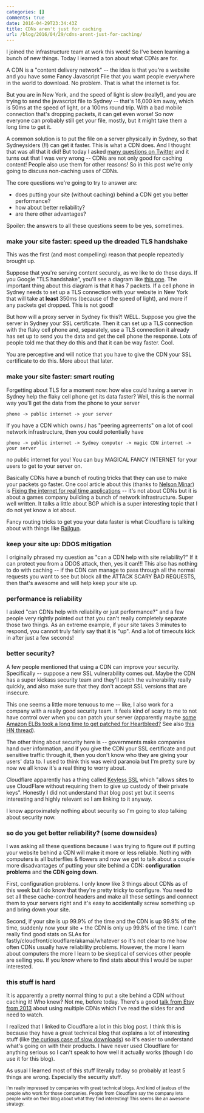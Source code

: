 ```yaml
---
categories: []
comments: true
date: 2016-04-29T23:34:43Z
title: CDNs aren't just for caching
url: /blog/2016/04/29/cdns-arent-just-for-caching/
---
```


I joined the infrastructure team at work this week! So I've been learning a bunch of new things. Today I learned a ton about what CDNs are for.

A CDN is a "content delivery network" -- the idea is that you're a website and you have some Fancy Javascript File that you want people everywhere in the world to download. No problem. That is what the internet is for.

But you are in New York, and the speed of light is slow (really!), and you are trying to send the javascript file to Sydney -- that's 16,000 km away, which is 50ms at the speed of light, or a 100ms round trip. With a bad mobile connection that's dropping packets, it can get even worse! So now everyone can probably still get your file, mostly, but it might take them a long time to get it.

A common solution is to put the file on a server physically in Sydney, so that Sydneysiders (!!) can get it faster. This is what a CDN does. And I thought that was all that it did! But today I asked [many questions on Twitter](https://twitter.com/b0rk/status/726062053920747520) and it turns out that I was very wrong -- CDNs are not only good for caching content! People also use them for other reasons! So in this post we're only going to discuss non-caching uses of CDNs.

The core questions we're going to try to answer are: 

* does putting your site (without caching) behind a CDN get you better performance?
* how about better reliability?
* are there other advantages?

Spoiler: the answers to all these questions seem to be yes, sometimes.

### make your site faster: speed up the dreaded TLS handshake

This was the first (and most compelling) reason that people repeatedly brought up.

Suppose that you're serving content securely, as we like to do these days. If you Google "TLS handshake", you'll see a diagram like [this one](http://chimera.labs.oreilly.com/books/1230000000545/ch04.html#TLS_HANDSHAKE). The important thing about this diagram is that it has 7 packets. If a cell phone in Sydney needs to set up a TLS connection with your website in New York that will take at **least** 350ms (because of the speed of light), and more if any packets get dropped. This is not good!

But how will a proxy server in Sydney fix this?! WELL. Suppose you give the server in Sydney your SSL certificate. Then it can set up a TLS connection with the flaky cell phone and, separately, use a TLS connection it already has set up to send you the data and get the cell phone the response. Lots of people told me that they do this and that it can be way faster. Cool.

You are perceptive and will notice that you have to give the CDN your SSL certificate to do this. More about that later.

### make your site faster: smart routing

Forgetting about TLS for a moment now: how else could having a server in Sydney help the flaky cell phone get its data faster? Well, this is the normal way you'll get the data from the phone to your server

```
phone -> public internet -> your server
```

If you have a CDN which owns / has "peering agreements" on a lot of cool network infrastructure, then you could potentially have

```
phone -> public internet -> Sydney computer -> magic CDN internet -> your server
```

no public internet for you! You can buy MAGICAL FANCY INTERNET for your users to get to your server on.

Basically CDNs have a bunch of routing tricks that they can use to make your packets go faster. One cool article about this (thanks to [Nelson Minar](https://twitter.com/nelson)) is [Fixing the internet for real time applications](http://engineering.riotgames.com/news/fixing-internet-real-time-applications-part-ii) -- it's not about CDNs but it is about a games company building a bunch of network infrastructure. Super well written. It talks a little about BGP which is a super interesting topic that I do not yet know a lot about.

Fancy routing tricks to get you your data faster is what Cloudflare is talking about with things like [Railgun](https://blog.cloudflare.com/railgun-v5-has-landed/).

### keep your site up: DDOS mitigation

I originally phrased my question as "can a CDN help with site reliability?" If it can protect you from a DDOS attack, then, yes it can!!! This also has nothing to do with caching -- if the CDN can manage to pass through all the normal requests you want to see but block all the ATTACK SCARY BAD REQUESTS, then that's awesome and will help keep your site up.

### performance is reliability

I asked "can CDNs help with reliability or just performance?" and a few people very rightly pointed out that you can't really completely separate those two things. As an extreme example, if your site takes 3 minutes to respond, you cannot truly fairly say that it is "up". And a lot of timeouts kick in after just a few seconds!

### better security?

A few people mentioned that using a CDN can improve your security. Specifically -- suppose a new SSL vulnerability comes out. Maybe the CDN has a super kickass security team and they'll patch the vulnerability really quickly, and also make sure that they don't accept SSL versions that are insecure.

This one seems a little more tenuous to me -- like, I also work for a company with a really good security team. It feels kind of scary to me to not have control over when you can patch your server (apparently maybe [some Amazon ELBs took a long time to get patched for Heartbleed?](https://twitter.com/jmhodges/status/726147739520618496) See also [this HN thread](https://news.ycombinator.com/item?id=7551968)).

The other thing about security here is -- governments make companies hand over information, and if you give the CDN your SSL certificate and put sensitive traffic through it, then you don't know who they are giving your users' data to. I used to think this was weird paranoia but I'm pretty sure by now we all know it's a real thing to worry about.

Cloudflare apparently has a thing called [Keyless SSL](https://blog.cloudflare.com/keyless-ssl-the-nitty-gritty-technical-details/) which "allows sites to use CloudFlare without requiring them to give up custody of their private keys". Honestly I did not understand that blog post yet but it seems interesting and highly relevant so I am linking to it anyway.

I know approximately nothing about security so I'm going to stop talking about security now.

### so do you get better reliability? (some downsides)

I was asking all these questions because I was trying to figure out if putting your website behind a CDN will make it more or less reliable. Nothing with computers is all butterflies & flowers and now we get to talk about a couple more disadvantages of putting your site behind a CDN: **configuration problems** and **the CDN going down**.

First, configuration problems. I only know like 3 things about CDNs as of this week but I do know that they're pretty tricky to configure. You need to set all these cache-control headers and make all these settings and connect them to your servers right and it's easy to accidentally screw something up and bring down your site.

Second, if your site is up 99.9% of the time and the CDN is up 99.9% of the time, suddenly now your site + the CDN is only up 99.8% of the time. I can't really find good stats on SLAs for fastly/cloudfront/cloudflare/akamai/whatever so it's not clear to me how often CDNs usually have reliability problems. However, the more I learn about computers the more I learn to be skeptical of services other people are selling you. If you know where to find stats about this I would be super interested.

### this stuff is hard

It is apparently a pretty normal thing to put a site behind a CDN without caching it! Who knew? Not me, before today. There's a good [talk from Etsy from 2013](https://youtu.be/HU_OZbxzgi0) about using multiple CDNs which I've read the slides for and need to watch.

I realized that I linked to Cloudflare a lot in this blog post. I think this is because they have a great technical blog that explains a lot of interesting stuff (like [the curious case of slow downloads](https://blog.cloudflare.com/the-curious-case-of-slow-downloads/)) so it's easier to understand what's going on with their products. I have never used Cloudflare for anything serious so I can't speak to how well it actually works (though I do use it for this blog). 

As usual I learned most of this stuff literally today so probably at least 5 things are wrong. Especially the security stuff.

<small>I'm really impressed by companies with great technical blogs. And kind of jealous of the people who work for those companies. People from Cloudflare say the company lets people write on their blog about what they find interesting! This seems like an awesome strategy.</small>
